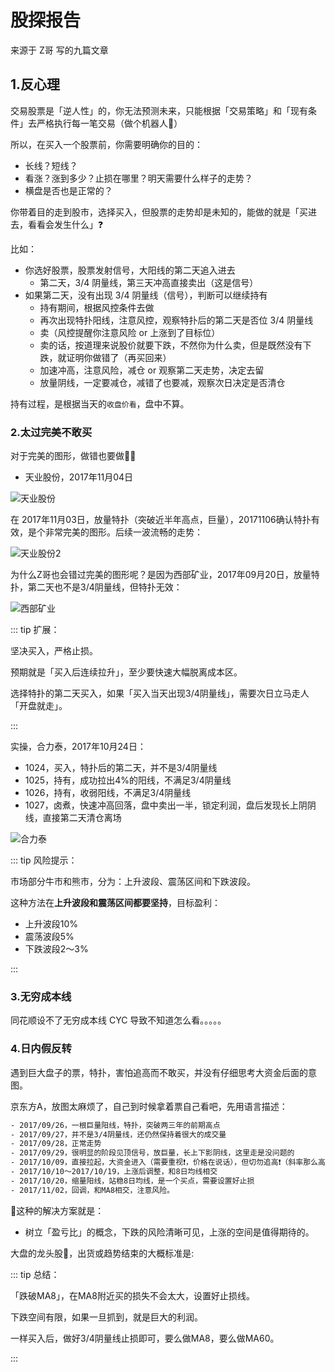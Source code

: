 # 股探报告

来源于 Z哥 写的九篇文章

## 1.反心理

交易股票是「逆人性」的，你无法预测未来，只能根据「交易策略」和「现有条件」去严格执行每一笔交易（做个机器人🤖）

所以，在买入一个股票前，你需要明确你的目的：

- 长线？短线？
- 看涨？涨到多少？止损在哪里？明天需要什么样子的走势？
- 横盘是否也是正常的？

你带着目的走到股市，选择买入，但股票的走势却是未知的，能做的就是「买进去，看看会发生什么」❓

比如：

- 你选好股票，股票发射信号，大阳线的第二天追入进去
  - 第二天，3/4 阴量线，第三天冲高直接卖出（这是信号）
- 如果第二天，没有出现 3/4 阴量线（信号），判断可以继续持有
  - 持有期间，根据风控条件去做
  - 再次出现特扑阳线，注意风控，观察特扑后的第二天是否位 3/4 阴量线
  - 卖（风控提醒你注意风险 or 上涨到了目标位）
  - 卖的话，按道理来说股价就要下跌，不然你为什么卖，但是既然没有下跌，就证明你做错了（再买回来）
  - 加速冲高，注意风险，减仓 or 观察第二天走势，决定去留
  - 放量阴线，一定要减仓，减错了也要减，观察次日决定是否清仓

持有过程，是根据当天的`收盘价看`，盘中不算。

### 2.太过完美不敢买

对于完美的图形，做错也要做🚀🚀

- 天业股份，2017年11月04日

<img src="https://blogcola1213.oss-cn-wuhan-lr.aliyuncs.com/practice/2025/02/06.png" alt="天业股份" style="margin: auto;zoom: normal">

在 2017年11月03日，放量特扑（突破近半年高点，巨量），20171106确认特扑有效，是个非常完美的图形。后续一波流畅的走势：

<img src="https://blogcola1213.oss-cn-wuhan-lr.aliyuncs.com/practice/2025/02/07.png" alt="天业股份2" style="margin: auto;zoom: normal">

为什么Z哥也会错过完美的图形呢？是因为西部矿业，2017年09月20日，放量特扑，第二天也不是3/4阴量线，但特扑无效：

<img src="https://blogcola1213.oss-cn-wuhan-lr.aliyuncs.com/practice/2025/02/08.png" alt="西部矿业" style="margin: auto;zoom: normal">

::: tip 扩展：

坚决买入，严格止损。

预期就是「买入后连续拉升」，至少要快速大幅脱离成本区。

选择特扑的第二天买入，如果「买入当天出现3/4阴量线」，需要次日立马走人「开盘就走」。

:::

实操，合力泰，2017年10月24日：

- 1024，买入，特扑后的第二天，并不是3/4阴量线
- 1025，持有，成功拉出4%的阳线，不满足3/4阴量线
- 1026，持有，收弱阳线，不满足3/4阴量线
- 1027，卤煮，快速冲高回落，盘中卖出一半，锁定利润，盘后发现长上阴阴线，直接第二天清仓离场

<img src="https://blogcola1213.oss-cn-wuhan-lr.aliyuncs.com/practice/2025/02/09.png" alt="合力泰" style="margin: auto;zoom: normal">

::: tip 风险提示：

市场部分牛市和熊市，分为：上升波段、震荡区间和下跌波段。

这种方法在**上升波段和震荡区间都要坚持**，目标盈利：
- 上升波段10%
- 震荡波段5%
- 下跌波段2～3%

:::

### 3.无穷成本线

同花顺设不了无穷成本线 CYC 导致不知道怎么看。。。。。

### 4.日内假反转

遇到巨大盘子的票，特扑，害怕追高而不敢买，并没有仔细思考大资金后面的意图。

京东方A，放图太麻烦了，自己到时候拿着票自己看吧，先用语言描述：

````txt
- 2017/09/26，一根巨量阳线，特扑，突破两三年的前期高点
- 2017/09/27，并不是3/4阴量线，还仍然保持着很大的成交量
- 2017/09/28，正常走势
- 2017/09/29，很明显的阶段见顶信号，放巨量，长上下影阴线，这里走是没问题的
- 2017/10/09，直接拉起，大资金进入（需要重视❗️，价格在说话），但切勿追高❗️（斜率那么高，再追就不合适了），需要观察后续走势，因为很可能是骗你进来杀的
- 2017/10/10～2017/10/19，上涨后调整，和8日均线相交
- 2017/10/20，缩量阳线，站稳8日均线，是一个买点，需要设置好止损
- 2017/11/02，回调，和MA8相交，注意风险。
````

🧠这种的解决方案就是：

- 树立「盈亏比」的概念，下跌的风险清晰可见，上涨的空间是值得期待的。

大盘的龙头股🐲，出货或趋势结束的大概标准是:

::: tip 总结：

「跌破MA8」，在MA8附近买的损失不会太大，设置好止损线。

下跌空间有限，如果一旦抓到，就是巨大的利润。

一样买入后，做好3/4阴量线止损即可，要么做MA8，要么做MA60。

:::

### 